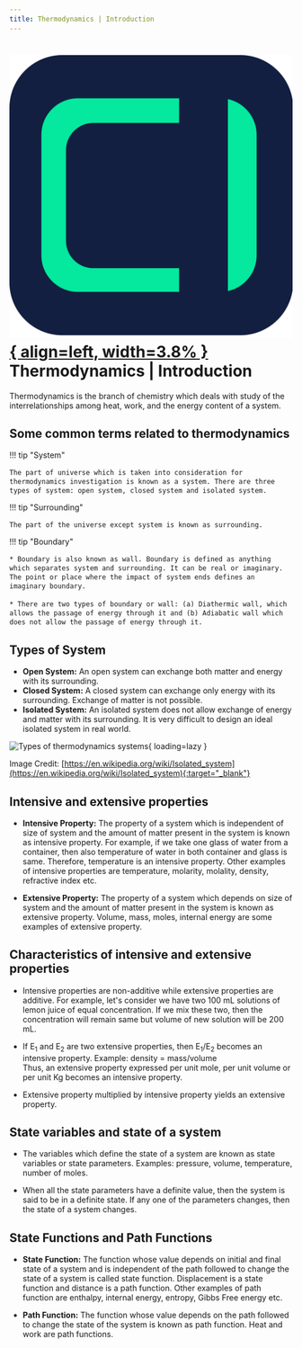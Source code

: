```yaml
---
title: Thermodynamics | Introduction
---
```


# [![ChemistryEdu Logo](../../images/favicon.svg){ align=left, width=3.8% }](../../index.md)  Thermodynamics | Introduction

Thermodynamics is the branch of chemistry which deals with study of the interrelationships among heat, work, and the energy content of a system.

## Some common terms related to thermodynamics

!!! tip "System"

    The part of universe which is taken into consideration for thermodynamics investigation is known as a system. There are three types of system: open system, closed system and isolated system.

!!! tip "Surrounding"

    The part of the universe except system is known as surrounding.

!!! tip "Boundary"

    * Boundary is also known as wall. Boundary is defined as anything which separates system and surrounding. It can be real or imaginary. The point or place where the impact of system ends defines an
    imaginary boundary.
    
    * There are two types of boundary or wall: (a) Diathermic wall, which allows the passage of energy through it and (b) Adiabatic wall which does not allow the passage of energy through it.
                  
## Types of System

* **Open System:** An open system can exchange both matter and energy with its surrounding.
* **Closed System:** A closed system can exchange only energy with its surrounding. Exchange of matter is not possible.
* **Isolated System:** An isolated system does not allow exchange of energy and matter with its surrounding. It is very difficult to design an ideal isolated system in real world.

![Types of thermodynamics systems](images/system_types.png){ loading=lazy }

Image Credit: [https://en.wikipedia.org/wiki/Isolated_system](https://en.wikipedia.org/wiki/Isolated_system){:target="_blank"}

## Intensive and extensive properties

* **Intensive Property:** The property of a system which is independent of size of system and the amount of matter present in the system is known as intensive property. For example, if we take one glass of water
from a container, then also temperature of water in both container and glass is same. Therefore, temperature is an intensive property. Other examples of intensive properties are temperature, molarity, molality, density,
refractive index etc.

* **Extensive Property:** The property of a system which depends on size of system and the amount of matter present in the system is known as extensive property. Volume, mass, moles, internal energy are some examples of extensive property.

## Characteristics of intensive and extensive properties

* Intensive properties are non-additive while extensive properties are additive. For example, let's consider we have two 100 mL solutions of lemon juice of equal concentration. If we mix these two, then the concentration
  will remain same but volume of new solution will be 200 mL.

* If E<sub>1</sub> and E<sub>2</sub> are two extensive properties, then E<sub>1</sub>/E<sub>2</sub> becomes an intensive property. Example: density = mass/volume<br>
  Thus, an extensive property expressed per unit mole, per unit volume or per unit Kg becomes an intensive property.

* Extensive property multiplied by intensive property yields an extensive property.

## State variables and state of a system

* The variables which define the state of a system are known as state variables or state parameters. Examples: pressure, volume, temperature, number of moles.

* When all the state parameters have a definite value, then the system is said to be in a definite state. If any one of the parameters changes, then the state of a system changes.

## State Functions and Path Functions

* **State Function:** The function whose value depends on initial and final state of a system and is independent of the path followed to change the state of a system is called state function. Displacement is a
state function and distance is a path function. Other examples of path function are enthalpy, internal energy, entropy, Gibbs Free energy etc.
              
* **Path Function:** The function whose value depends on the path followed to change the state of the system is known as path function. Heat and work are path functions.